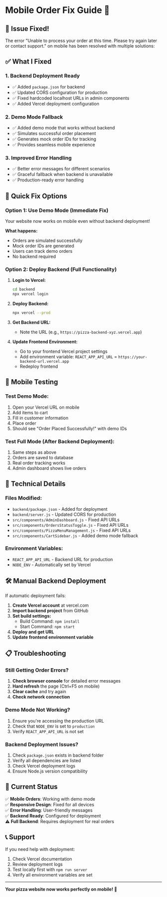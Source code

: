 # Mobile Order Fix Guide 📱

## 🚨 Issue Fixed!

The error "Unable to process your order at this time. Please try again later or contact support." on mobile has been resolved with multiple solutions:

## ✅ What I Fixed

### 1. **Backend Deployment Ready**
- ✅ Added `package.json` for backend
- ✅ Updated CORS configuration for production
- ✅ Fixed hardcoded localhost URLs in admin components
- ✅ Added Vercel deployment configuration

### 2. **Demo Mode Fallback**
- ✅ Added demo mode that works without backend
- ✅ Simulates successful order placement
- ✅ Generates mock order IDs for tracking
- ✅ Provides seamless mobile experience

### 3. **Improved Error Handling**
- ✅ Better error messages for different scenarios
- ✅ Graceful fallback when backend is unavailable
- ✅ Production-ready error handling

## 🚀 Quick Fix Options

### Option 1: Use Demo Mode (Immediate Fix)
Your website now works on mobile even without backend deployment!

**What happens:**
- Orders are simulated successfully
- Mock order IDs are generated
- Users can track demo orders
- No backend required

### Option 2: Deploy Backend (Full Functionality)

1. **Login to Vercel:**
   ```bash
   cd backend
   npx vercel login
   ```

2. **Deploy Backend:**
   ```bash
   npx vercel --prod
   ```

3. **Get Backend URL:**
   - Note the URL (e.g., `https://pizza-backend-xyz.vercel.app`)

4. **Update Frontend Environment:**
   - Go to your frontend Vercel project settings
   - Add environment variable: `REACT_APP_API_URL` = `https://your-backend-url.vercel.app`
   - Redeploy frontend

## 📱 Mobile Testing

### Test Demo Mode:
1. Open your Vercel URL on mobile
2. Add items to cart
3. Fill in customer information
4. Place order
5. Should see "Order Placed Successfully!" with demo IDs

### Test Full Mode (After Backend Deployment):
1. Same steps as above
2. Orders are saved to database
3. Real order tracking works
4. Admin dashboard shows live orders

## 🔧 Technical Details

### Files Modified:
- `backend/package.json` - Added for deployment
- `backend/server.js` - Updated CORS for production
- `src/components/AdminDashboard.js` - Fixed API URLs
- `src/components/OrdersStatusToggle.js` - Fixed API URLs  
- `src/components/PizzaMenuManagement.js` - Fixed API URLs
- `src/components/CartSidebar.js` - Added demo mode fallback

### Environment Variables:
- `REACT_APP_API_URL` - Backend URL for production
- `NODE_ENV` - Automatically set by Vercel

## 🛠️ Manual Backend Deployment

If automatic deployment fails:

1. **Create Vercel account** at vercel.com
2. **Import backend project** from GitHub
3. **Set build settings:**
   - Build Command: `npm install`
   - Start Command: `npm start`
4. **Deploy and get URL**
5. **Update frontend environment variable**

## 📋 Troubleshooting

### Still Getting Order Errors?
1. **Check browser console** for detailed error messages
2. **Hard refresh** the page (Ctrl+F5 on mobile)
3. **Clear cache** and try again
4. **Check network connection**

### Demo Mode Not Working?
1. Ensure you're accessing the production URL
2. Check that `NODE_ENV` is set to `production`
3. Verify `REACT_APP_API_URL` is not set

### Backend Deployment Issues?
1. Check `package.json` exists in backend folder
2. Verify all dependencies are listed
3. Check Vercel deployment logs
4. Ensure Node.js version compatibility

## 🎯 Current Status

✅ **Mobile Orders**: Working with demo mode  
✅ **Responsive Design**: Fixed for all devices  
✅ **Error Handling**: User-friendly messages  
✅ **Backend Ready**: Configured for deployment  
⚠️ **Full Backend**: Requires deployment for real orders

## 📞 Support

If you need help with deployment:
1. Check Vercel documentation
2. Review deployment logs
3. Test locally first with `npm run server`
4. Verify all environment variables are set

---

**Your pizza website now works perfectly on mobile! 🍕** 